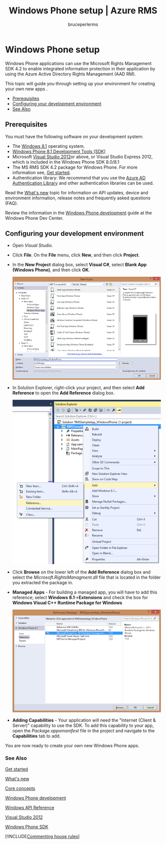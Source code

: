 ﻿---
# required metadata

title: Windows Phone setup | Azure RMS
description: Windows Phone applications can use the Microsoft Rights Management SDK 4.2 to enable integrated information protection in their application.
keywords:
author: bruceperlerms
ms.author: bruceper
manager: mbaldwin
ms.date: 02/23/2017
ms.topic: article
ms.prod:
ms.service: information-protection
ms.technology: techgroup-identity
ms.assetid: e25a446e-b977-4736-9c65-7711171fb0e1
# optional metadata

#ROBOTS:
audience: developer
#ms.devlang:
ms.reviewer: shubhamp
ms.suite: ems
#ms.tgt_pltfrm:
#ms.custom:

---

# Windows Phone setup


Windows Phone applications can use the Microsoft Rights Management SDK 4.2 to enable integrated information protection in their application by using the Azure Active Directory Rights Management (AAD RM).

This topic will guide you through setting up your environment for creating your own new apps .

-   [Prerequisites](#prerequisites)
-   [Configuring your development environment](#configuring-your-development-environment)
-   [See Also](#see-also)

## Prerequisites


You must have the following software on your development system:

-   The [Windows 8.1](http://windows.microsoft.com/en-US/windows-8/meet) operating system.
-   [Windows Phone 8.1 Development Tools (SDK)](http://dev.windowsphone.com/en-us/downloadsdk)
-   Microsoft [Visual Studio 2012](http://www.microsoft.com/visualstudio/eng/products/visual-studio-overview)or above, or Visual Studio Express 2012, which is included in the Windows Phone SDK 8.0/8.1
-   The MS RMS SDK 4.2 package for Windows Phone. For more information see, [Get started](get-started.md).
-   Authentication library: We recommend that you use the [Azure AD Authentication Library](https://msdn.microsoft.com/en-us/library/jj573266.aspx) and other authentication libraries can be used.

Read the [What's new](release-notes.md) topic for information on API updates, device and environment information, release notes and frequently asked questions (FAQ).

Review the information in the [Windows Phone development](https://msdn.microsoft.com/en-us/library/windowsphone/develop/ff402535.aspx) guide at the Windows Phone Dev Center.

## Configuring your development environment


-   Open *Visual Studio*.
-   Click **File**. On the **File** menu, click **New**, and then click **Project**.
-   In the **New Project** dialog box, select **Visual C\#**, select **Blank App (Windows Phone)**, and then click **OK**.

    ![Create new project](../media/wpsetup-newproj.png)

-   In Solution Explorer, right-click your project, and then select **Add Reference** to open the **Add Reference** dialog box.

    ![Add reference](../media/wpsetup-addref.png)

-   Click **Browse** on the lower left of the **Add Reference** dialog box and select the *Microsoft.RightsManagment.dll* file that is located in the folder you extracted the package in.
-   **Managed Apps** - For building a managed app, you will have to add this reference; select **Windows 8.1**-&gt;**Extensions** and check the box for **Windows Visual C++ Runtime Package for Windows**

    ![Add extensions](../media/wpsetup-refmngr.png)

-   **Adding Capabilities** - Your application will need the "Internet (Client & Server)" capability to use the SDK. To add this capability to your app, open the *Package.appxmanifest* file in the project and navigate to the **Capabilities** tab to add.

You are now ready to create your own new Windows Phone apps.

### See Also

[Get started](get-started.md)

[What's new](release-notes.md)

[Core concepts](core-concepts.md)

[Windows Phone development](https://msdn.microsoft.com/en-us/library/windowsphone/develop/ff402535.aspx)

[Windows API Reference](https://msdn.microsoft.com/library/dn891914.aspx)

[Visual Studio 2012](http://www.microsoft.com/visualstudio/eng/products/visual-studio-overview)

[Windows Phone SDK](http://dev.windowsphone.com/en-us/downloadsdk)

[!INCLUDE[Commenting house rules](../includes/houserules.md)]